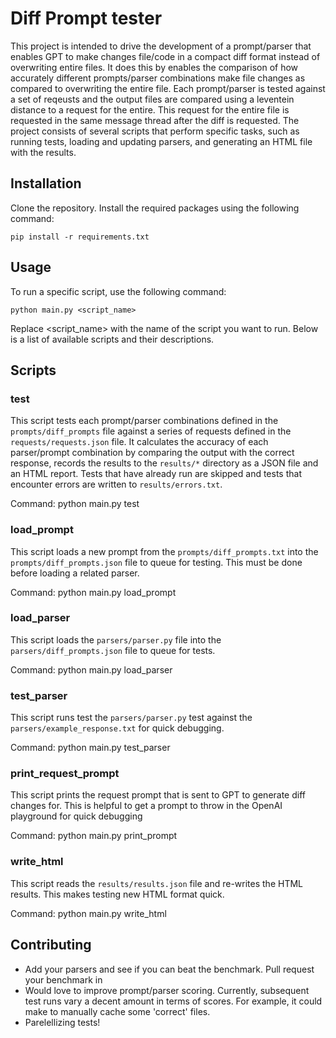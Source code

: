 # Diff Prompt tester
This project is intended to drive the development of a prompt/parser that enables GPT to make changes file/code in a compact diff format instead of overwriting entire files. It does this by enables the comparison of how accurately different prompts/parser combinations make file changes as compared to overwriting the entire file. Each prompt/parser is tested against a set of reqeusts and the output files are compared using a leventein distance to a request for the entire. This request for the entire file is requested in the same message thread after the diff is requested. The project consists of several scripts that perform specific tasks, such as running tests, loading and updating parsers, and generating an HTML file with the results.

## Installation
Clone the repository.
Install the required packages using the following command:
```
pip install -r requirements.txt
```

## Usage
To run a specific script, use the following command:
```
python main.py <script_name>
```
Replace <script_name> with the name of the script you want to run. Below is a list of available scripts and their descriptions.

## Scripts

### test
This script tests each prompt/parser combinations defined in the `prompts/diff_prompts` file against a series of requests defined in the `requests/requests.json` file. It calculates the accuracy of each parser/prompt combination by comparing the output with the correct response, records the results to the `results/*` directory as a JSON file and an HTML report. Tests that have already run are skipped and tests that encounter errors are written to `results/errors.txt`.

Command: python main.py test

### load_prompt
This script loads a new prompt from the `prompts/diff_prompts.txt` into the `prompts/diff_prompts.json` file to queue for testing. This must be done before loading a related parser.

Command: python main.py load_prompt

### load_parser
This script loads the `parsers/parser.py` file into the `parsers/diff_prompts.json` file to queue for tests.

Command: python main.py load_parser

### test_parser
This script runs test the `parsers/parser.py` test against the `parsers/example_response.txt` for quick debugging.

Command: python main.py test_parser

### print_request_prompt
This script prints the request prompt that is sent to GPT to generate diff changes for. This is helpful to get a prompt to throw in the OpenAI playground for quick debugging

Command: python main.py print_prompt

### write_html
This script reads the `results/results.json` file and re-writes the HTML results. This makes testing new HTML format quick.

Command: python main.py write_html


## Contributing
- Add your parsers and see if you can beat the benchmark. Pull request your benchmark in
- Would love to improve prompt/parser scoring. Currently, subsequent test runs vary a decent amount in terms of scores. For example, it could make to manually cache some 'correct' files.
- Parelellizing tests!